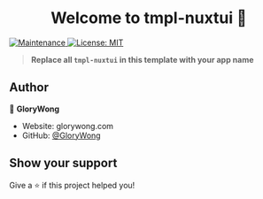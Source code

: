<h1 align="center">Welcome to tmpl-nuxtui 👋</h1>
<p>
  <a href="https://github.com/GloryWong/tmpl-nuxtui/graphs/commit-activity" target="_blank">
    <img alt="Maintenance" src="https://img.shields.io/badge/Maintained%3F-yes-green.svg" />
  </a>
  <a href="#" target="_blank">
    <img alt="License: MIT" src="https://img.shields.io/github/license/GloryWong/tmpl-nuxtui" />
  </a>
</p>

> **Replace all `tmpl-nuxtui` in this template with your app name**

## Author

👤 **GloryWong**

* Website: glorywong.com
* GitHub: [@GloryWong](https://github.com/GloryWong)

## Show your support

Give a ⭐️ if this project helped you!
